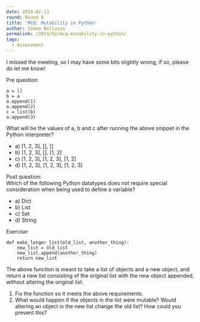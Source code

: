```yaml
---
date: 2014-02-13
round: Round 8
title: 'MCQ: Mutability in Python'
author: Simon Belluzzo
permalink: /2014/02/mcq-mutability-in-python/
tags:
  - Assessment
---
```

I missed the meeting, so I may have some bits slightly wrong; if so, please do let me know!

Pre question:

    
    a = []
    b = a
    a.append(1)
    a.append(2)
    c = list(b)
    a.append(3)
    

What will be the values of a, b and c after running the above snippet in the Python interpreter?

*   a) [1, 2, 3], [], []
*   b) [1, 2, 3], [], [1, 2]
*   c) [1, 2, 3], [1, 2, 3], [1, 2]
*   d) [1, 2, 3], [1, 2, 3], [1, 2, 3]

Post question:  
Which of the following Python datatypes does not require special consideration when being used to define a variable?

*   a) Dict
*   b) List
*   c) Set
*   d) String

Exercise:

    
    def make_longer_list(old_list, another_thing):
        new_list = old_list
        new_list.append(another_thing)
        return new_list
    

The above function is meant to take a list of objects and a new object, and return a new list consisting of the original list with the new object appended, without altering the original list.  
1) Fix the function so it meets the above requirements.  
2) What would happen if the objects in the list were mutable? Would altering an object in the new list change the old list? How could you prevent this?
